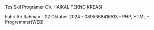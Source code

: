 Tes Skil Programer
CV. HAIKAL TEKNO KREASI

Fahri Ari Rahman - 
02 Oktober 2024 - 
0895366416513 - 
PHP, HTML - 
Progremmer(WEB)
